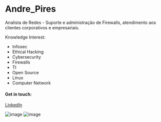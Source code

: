 # Andre_Pires

Analista de Redes - Suporte e administração de Firewalls, atendimento aos clientes corporativos e empresariais.

Knowledge Interest:

- Infosec
- Ethical Hacking
- Cybersecurity
- Firewalls
- TI
- Open Source 
- Linux
- Computer Network

#### Get in touch:
<div class="LI-profile-badge"  data-version="v1" data-size="medium" data-locale="pt_BR" data-type="horizontal" data-theme="dark" data-vanity="andre-s-pires"><a class="LI-simple-link" href='https://br.linkedin.com/in/andre-s-pires?trk=profile-badge'>LinkedIn</a></div>
 
![image]({https://img.shields.io/badge/LinkedIn-0077B5?style=for-the-badge&logo=linkedin&logoColor=white})
![image]({https://img.shields.io/badge/GitHub-100000?style=for-the-badge&logo=github&logoColor=white})

